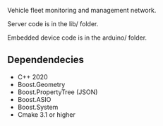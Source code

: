 Vehicle fleet monitoring and management network.

Server code is in the lib/ folder.

Embedded device code is in the arduino/ folder.

## Dependendecies

- C++ 2020
- Boost.Geometry
- Boost.PropertyTree (JSON)
- Boost.ASIO
- Boost.System
- Cmake 3.1 or higher
